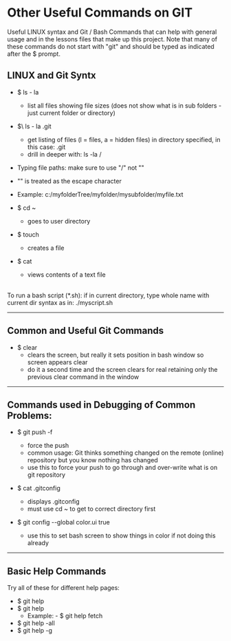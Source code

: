 # Other Useful Commands on GIT

Useful LINUX syntax and Git / Bash Commands that can help with general usage
and in the lessons files that make up this project.  Note that many of these commands
do not start with "git" and should be typed as indicated after the \$ prompt.

## LINUX and Git Syntx

- \$ ls - la
  - list all files showing file sizes (does not show what is in sub folders - just current folder or directory)

- $\ ls - la .git
  - get listing of files (l = files, a = hidden files) in directory specified, in this case:  .git
  - drill in deeper with:  ls -la <folder name>/<subfolder name> 

- Typing file paths:  make sure to use "/" not "\"
 - "\" is treated as the escape character
 - Example:  c:/myfolderTree/myfolder/mysubfolder/myfile.txt
 
- \$ cd ~
  - goes to user directory
  
- \$ touch <file>
  - creates a file
  
- \$ cat <file>
  - views contents of a text file
  

<br/>To run a bash script (*.sh):  if in current directory, type whole name with current dir syntax as in:  ./myscript.sh

----


## Common and Useful Git Commands

- \$ clear
  - clears the screen, but really it sets position in bash window so screen appears clear
  - do it a second time and the screen clears for real retaining only the previous clear command in the window

----

## Commands used in Debugging of Common Problems:
  
- \$ git push -f 
  - force the push
  - common usage:  Git thinks something changed on the remote (online) repository but you know nothing has changed
  - use this to force your push to go through and over-write what is on git repository  

- \$ cat .gitconfig
  - displays .gitconfig
  - must use cd ~ to get to correct directory first

- \$ git config --global color.ui true
  - use this to set bash screen to show things in color if not doing this already
  
----
## Basic Help Commands

Try all of these for different help pages:
- \$ git help
- \$ git help <command>
  - Example:  - \$ git help fetch
- \$ git help -all
- \$ git help -g



